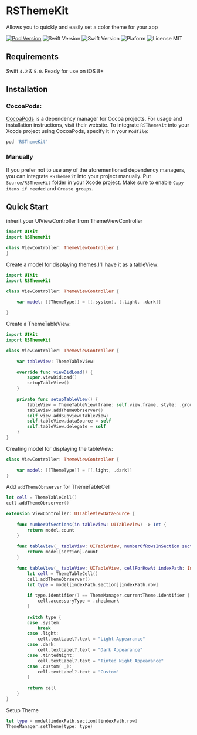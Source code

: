 # RSThemeKit
Allows you to quickly and easily set a color theme for your app

[![Pod Version](https://img.shields.io/badge/Pod-1.0.3-6193DF.svg)](https://cocoapods.org/)
![Swift Version](https://img.shields.io/badge/iOS-8.0+-blue.svg) 
![Swift Version](https://img.shields.io/badge/Swift-4.2+-orange.svg)
![Plaform](https://img.shields.io/badge/Platform-iOS-lightgrey.svg)
![License MIT](https://img.shields.io/badge/License-MIT-lightgrey.svg) 

## Requirements

Swift `4.2` & `5.0`. Ready for use on iOS 8+

## Installation

### CocoaPods:

[CocoaPods](https://cocoapods.org) is a dependency manager for Cocoa projects. For usage and installation instructions, visit their website. To integrate `RSThemeKit` into your Xcode project using CocoaPods, specify it in your `Podfile`:

```ruby
pod 'RSThemeKit'
```

### Manually

If you prefer not to use any of the aforementioned dependency managers, you can integrate `RSThemeKit` into your project manually. Put `Source/RSThemeKit` folder in your Xcode project. Make sure to enable `Copy items if needed` and `Create groups`.

## Quick Start

inherit your UIViewController from ThemeViewController

```swift
import UIKit
import RSThemeKit

class ViewController: ThemeViewController {
}
```

Create a model for displaying themes.I'll have it as a tableView:

```swift
import UIKit
import RSThemeKit

class ViewController: ThemeViewController {

    var model: [[ThemeType]] = [[.system], [.light, .dark]]
 
}
```

Create a ThemeTableView:

```swift
import UIKit
import RSThemeKit

class ViewController: ThemeViewController {
    
    var tableView: ThemeTableView!

    override func viewDidLoad() {
        super.viewDidLoad()
        setupTableView()
    }
    
    private func setupTableView() {
        tableView = ThemeTableView(frame: self.view.frame, style: .grouped)
        tableView.addThemeObrserver()
        self.view.addSubview(tableView)
        self.tableView.dataSource = self
        self.tableView.delegate = self
    }
}
```

Сreating model for displaying the tableView: 

```swift
class ViewController: ThemeViewController {
  
    var model: [[ThemeType]] = [[.light, .dark]]
}
```

Add `addThemeObrserver` for ThemeTableCell

```swift
let cell = ThemeTableCell()
cell.addThemeObrserver()
```

```swift
extension ViewController: UITableViewDataSource {
    
    func numberOfSections(in tableView: UITableView) -> Int {
        return model.count
    }
    
    func tableView(_ tableView: UITableView, numberOfRowsInSection section: Int) -> Int {
        return model[section].count
    }
    
    func tableView(_ tableView: UITableView, cellForRowAt indexPath: IndexPath) -> UITableViewCell {
        let cell = ThemeTableCell()
        cell.addThemeObrserver()
        let type = model[indexPath.section][indexPath.row]
        
        if type.identifier() == ThemeManager.currentTheme.identifier {
            cell.accessoryType = .checkmark
        }
        
        switch type {
        case .system:
            break
        case .light:
            cell.textLabel?.text = "Light Appearance"
        case .dark:
            cell.textLabel?.text = "Dark Appearance"
        case .tintedNight:
            cell.textLabel?.text = "Tinted Night Appearance"
        case .custom( _):
            cell.textLabel?.text = "Custom"
        }
        
        return cell
    }
}
```
Setup Theme 
```swift
let type = model[indexPath.section][indexPath.row]
ThemeManager.setTheme(type: type)
```
